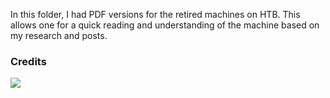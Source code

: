 In this folder, I had PDF versions for the retired machines on HTB. This allows one for a quick reading and understanding of the machine based on my research and posts.

### Credits
<img src=https://www.hackthebox.com/badge/image/458607 />
